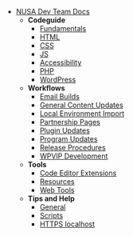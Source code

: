 - [NUSA Dev Team Docs](/)
	- **Codeguide**
		- [Fundamentals](codeguide/fundamentals.md)
		- [HTML](codeguide/html.md)
		- [CSS](codeguide/css.md)
		- [JS](codeguide/js.md)
		- [Accessibility](codeguide/accessibility.md)
		- [PHP](codeguide/php.md)
		- [WordPress](codeguide/wordpress.md)
	- **Workflows**
		- [Email Builds](workflows/email.md)
		- [General Content Updates](workflows/general-content-updates.md)
		- [Local Environment Import](workflows/local-environment-import.md)
		- [Partnership Pages](workflows/partnership-pages.md)
		- [Plugin Updates](workflows/plugin-updates.md)
		- [Program Updates](workflows/program-updates.md)
		- [Release Procedures](workflows/release.md)
		- [WPVIP Development](workflows/vip-development.md)
	- **Tools**
		- [Code Editor Extensions](tools/code-editor-extensions.md)
		- [Resources](tools/resources.md)
		- [Web Tools](tools/web-tools.md)
	- **Tips and Help**
		- [General](tips-and-help/general.md)
		- [Scripts](tips-and-help/scripts.md)
		- [HTTPS localhost](tips-and-help/https-localhost.md)
